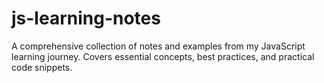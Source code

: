 # js-learning-notes
A comprehensive collection of notes and examples from my JavaScript learning journey. Covers essential concepts, best practices, and practical code snippets.

